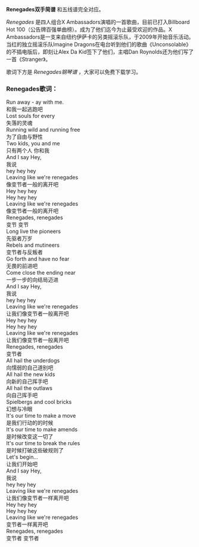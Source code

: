 

**Renegades双手简谱** 和五线谱完全对应。

_Renegades_ 是四人组合X Ambassadors演唱的一首歌曲，目前已打入Billboard Hot
100（公告牌百强单曲榜）。成为了他们迄今为止最受欢迎的作品。X
Ambassadors是一支来自纽约伊萨卡的另类摇滚乐队，于2009年开始音乐活动。当红的独立摇滚乐队Imagine
Dragons在电台听到他们的歌曲《Unconsolable》的不插电版后，即刻让Alex Da Kid签下了他们，主唱Dan
Roynolds还为他们写了一首《Stranger》。

歌词下方是 _Renegades钢琴谱_ ，大家可以免费下载学习。

### Renegades歌词：

Run away - ay with me.  
和我一起逃跑吧  
Lost souls for every  
失落的灵魂  
Running wild and running free  
为了自由与野性  
Two kids, you and me  
只有两个人 你和我  
And I say Hey,  
我说  
hey hey hey  
Leaving like we're renegades  
像变节者一般的离开吧  
Hey hey hey  
Hey hey hey  
Leaving like we're renegades  
像变节者一般的离开吧  
Renegades, renegades  
变节 变节  
Long live the pioneers  
先驱者万岁  
Rebels and mutineers  
变节者与反叛者  
Go forth and have no fear  
无畏的前进吧  
Come close the ending near  
一步一步的向结局迈进  
And I say Hey,  
我说  
hey hey hey  
Leaving like we're renegades  
让我们像变节者一般离开吧  
Hey hey hey  
Hey hey hey  
Leaving like we're renegades  
让我们像变节者一般离开吧  
Renegades, renegades  
变节者  
All hail the underdogs  
向懦弱的自己道别吧  
All hail the new kids  
向新的自己挥手吧  
All hail the outlaws  
向自己挥手吧  
Spielbergs and cool bricks  
幻想与冷眼  
It's our time to make a move  
是我们行动的的时候  
It's our time to make amends  
是时候改变这一切了  
It's our time to break the rules  
是时候打破这些破规则了  
Let's begin...  
让我们开始吧  
And I say Hey,  
我说  
hey hey hey  
Leaving like we're renegades  
让我们像变节者一样离开吧  
Hey hey hey  
Hey hey hey  
Leaving like we're renegades  
变节者一样离开吧  
Renegades, renegades  
变节者 变节者

